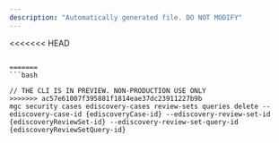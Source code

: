 ```yaml
---
description: "Automatically generated file. DO NOT MODIFY"
---
```


<<<<<<< HEAD
```cli

=======
```bash

// THE CLI IS IN PREVIEW. NON-PRODUCTION USE ONLY
>>>>>>> ac57e61007f395881f1814eae37dc23911227b9b
mgc security cases ediscovery-cases review-sets queries delete --ediscovery-case-id {ediscoveryCase-id} --ediscovery-review-set-id {ediscoveryReviewSet-id} --ediscovery-review-set-query-id {ediscoveryReviewSetQuery-id}

```